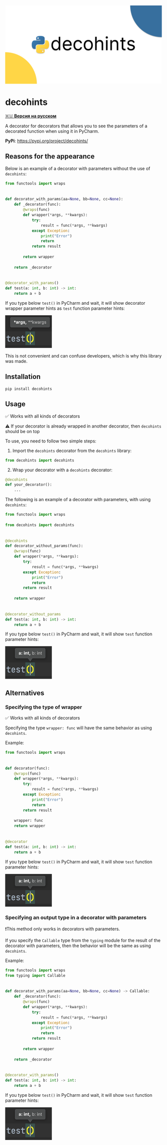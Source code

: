 ![decohints](https://github.com/gri-gus/decohints/blob/main/assets/images/cover.png?raw=true)

# decohints

[🇷🇺 **Версия на русском**](README.md)

A decorator for decorators that allows you to see the parameters of a decorated function when using it in PyCharm.

**PyPi**: https://pypi.org/project/decohints/

## Reasons for the appearance

Below is an example of a decorator with parameters without the use of `decohints`:

```python
from functools import wraps


def decorator_with_params(aa=None, bb=None, cc=None):
    def _decorator(func):
        @wraps(func)
        def wrapper(*args, **kwargs):
            try:
                result = func(*args, **kwargs)
            except Exception:
                print("Error")
                return
            return result

        return wrapper

    return _decorator


@decorator_with_params()
def test(a: int, b: int) -> int:
    return a + b
```

If you type below `test()` in PyCharm and wait, it will show decorator wrapper parameter hints as  `test` function
parameter hints:

<img src="https://github.com/gri-gus/decohints/blob/main/assets/images/1.png?raw=true" width="150" height="105" alt="test() (*args, **kwargs)">

This is not convenient and can confuse developers, which is why this library was made.

## Installation

```shell
pip install decohints
```

## Usage

✅ Works with all kinds of decorators

⚠️ If your decorator is already wrapped in another decorator, then `decohints` should be on top

To use, you need to follow two simple steps:

1. Import the `decohints` decorator from the `decohints` library:

```python
from decohints import decohints
```

2. Wrap your decorator with a `decohints` decorator:

```python
@decohints
def your_decorator():
    ...
```

The following is an example of a decorator with parameters, with using `decohints`:

```python
from functools import wraps

from decohints import decohints


@decohints
def decorator_without_params(func):
    @wraps(func)
    def wrapper(*args, **kwargs):
        try:
            result = func(*args, **kwargs)
        except Exception:
            print("Error")
            return
        return result

    return wrapper


@decorator_without_params
def test(a: int, b: int) -> int:
    return a + b
```

If you type below `test()` in PyCharm and wait, it will show `test` function parameter hints:

<img width="150" height="105" src="https://github.com/gri-gus/decohints/blob/main/assets/images/2.png?raw=true" alt="test() (a: int, b: int)">

## Alternatives

### Specifying the type of wrapper

✅ Works with all kinds of decorators

Specifying the type `wrapper: func` will have the same behavior as using `decohints`.

Example:

```python
from functools import wraps


def decorator(func):
    @wraps(func)
    def wrapper(*args, **kwargs):
        try:
            result = func(*args, **kwargs)
        except Exception:
            print("Error")
            return
        return result

    wrapper: func
    return wrapper


@decorator
def test(a: int, b: int) -> int:
    return a + b
```

If you type below `test()` in PyCharm and wait, it will show `test` function parameter hints:

<img width="150" height="105" src="https://github.com/gri-gus/decohints/blob/main/assets/images/2.png?raw=true" alt="test() (a: int, b: int)">

### Specifying an output type in a decorator with parameters

❗️This method only works in decorators with parameters.

If you specify the `Callable` type from the `typing` module for the result of the decorator with parameters, then the
behavior will be the same as using `decohints`.

Example:

```python
from functools import wraps
from typing import Callable


def decorator_with_params(aa=None, bb=None, cc=None) -> Callable:
    def _decorator(func):
        @wraps(func)
        def wrapper(*args, **kwargs):
            try:
                result = func(*args, **kwargs)
            except Exception:
                print("Error")
                return
            return result

        return wrapper

    return _decorator


@decorator_with_params()
def test(a: int, b: int) -> int:
    return a + b
```

If you type below `test()` in PyCharm and wait, it will show `test` function parameter hints:

<img width="150" height="105" src="https://github.com/gri-gus/decohints/blob/main/assets/images/2.png?raw=true" alt="test() (a: int, b: int)">
